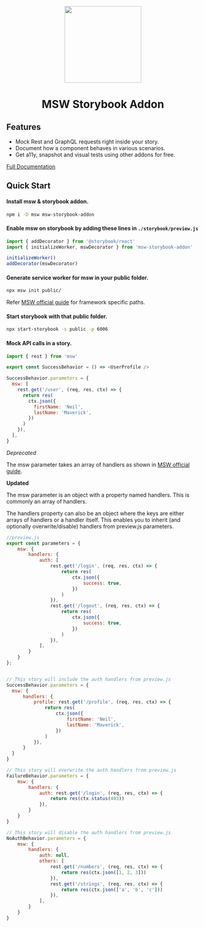 <p align="center">
  <img src="https://msw-sb.vercel.app/logo.png" width="200">
</p>
<h1 align="center">MSW Storybook Addon</h1>

## Features

- Mock Rest and GraphQL requests right inside your story.
- Document how a component behaves in various scenarios.
- Get a11y, snapshot and visual tests using other addons for free.

[Full Documentation](https://msw-sb.vercel.app/)

## Quick Start

#### Install msw & storybook addon.

```sh
npm i -D msw msw-storybook-addon
```

#### Enable msw on storybook by adding these lines in `./storybook/preview.js`

```js
import { addDecorator } from '@storybook/react'
import { initializeWorker, mswDecorator } from 'msw-storybook-addon'

initializeWorker()
addDecorator(mswDecorator)
```

#### Generate service worker for msw in your public folder.

```sh
npx msw init public/
```

Refer [MSW official guide](https://mswjs.io/docs/getting-started/integrate/browser) for framework specific paths.

#### Start storybook with that public folder.

```sh
npx start-storybook -s public -p 6006
```

#### Mock API calls in a story.

```js
import { rest } from 'msw'

export const SuccessBehavior = () => <UserProfile />

SuccessBehavior.parameters = {
  msw: [
    rest.get('/user', (req, res, ctx) => {
      return res(
        ctx.json({
          firstName: 'Neil',
          lastName: 'Maverick',
        })
      )
    }),
  ],
}
```

_Deprecated_

The msw parameter takes an array of handlers as shown in [MSW official guide](https://mswjs.io/docs/getting-started/mocks/rest-api).

**Updated**

The msw parameter is an object with a property named handlers. This is commonly an array of handlers.

The handlers property can also be an object where the keys are either arrays of handlers or a handler itself. This enables you to inherit (and optionally overwrite/disable) handlers from preview.js parameters.

```js
//preview.js
export const parameters = {
    msw: {
        handlers: {
            auth: [
                rest.get('/login', (req, res, ctx) => {
                    return res(
                        ctx.json({
                            success: true,
                        })
                    )
                }),
                rest.get('/logout', (req, res, ctx) => {
                    return res(
                        ctx.json({
                            success: true,
                        })
                    )
                }),
            ],
        }
    }
};


// This story will include the auth handlers from preview.js
SuccessBehavior.parameters = {
  msw: {
      handlers: {
          profile: rest.get('/profile', (req, res, ctx) => {
              return res(
                  ctx.json({
                      firstName: 'Neil',
                      lastName: 'Maverick',
                  })
              )
          }),
      }
  }
}

// This story will overwrite the auth handlers from preview.js
FailureBehavior.parameters = {
    msw: {
        handlers: {
            auth: rest.get('/login', (req, res, ctx) => {
                return res(ctx.status(403))
            }),
        }
    }
}

// This story will disable the auth handlers from preview.js
NoAuthBehavior.parameters = {
    msw: {
        handlers: {
            auth: null,
            others: [
                rest.get('/numbers', (req, res, ctx) => {
                    return res(ctx.json([1, 2, 3]))
                }),
                rest.get('/strings', (req, res, ctx) => {
                    return res(ctx.json(['a', 'b', 'c']))
                }),
            ],
        }
    }
}
```
